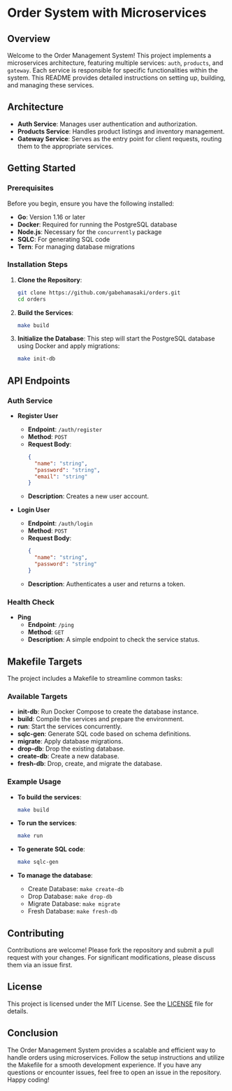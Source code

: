 # Order System with Microservices

## Overview

Welcome to the Order Management System! This project implements a microservices architecture, featuring multiple services: `auth`, `products`, and `gateway`. Each service is responsible for specific functionalities within the system. This README provides detailed instructions on setting up, building, and managing these services.

## Architecture

- **Auth Service**: Manages user authentication and authorization.
- **Products Service**: Handles product listings and inventory management.
- **Gateway Service**: Serves as the entry point for client requests, routing them to the appropriate services.

## Getting Started

### Prerequisites

Before you begin, ensure you have the following installed:

- **Go**: Version 1.16 or later
- **Docker**: Required for running the PostgreSQL database
- **Node.js**: Necessary for the `concurrently` package
- **SQLC**: For generating SQL code
- **Tern**: For managing database migrations

### Installation Steps

1. **Clone the Repository**:
   ```bash
   git clone https://github.com/gabehamasaki/orders.git
   cd orders
   ```

2. **Build the Services**:
   ```bash
   make build
   ```

3. **Initialize the Database**:
   This step will start the PostgreSQL database using Docker and apply migrations:
   ```bash
   make init-db
   ```

## API Endpoints

### Auth Service

- **Register User**
  - **Endpoint**: `/auth/register`
  - **Method**: `POST`
  - **Request Body**:
    ```json
    {
      "name": "string",
      "password": "string",
      "email": "string"
    }
    ```
  - **Description**: Creates a new user account.

- **Login User**
  - **Endpoint**: `/auth/login`
  - **Method**: `POST`
  - **Request Body**:
    ```json
    {
      "name": "string",
      "password": "string"
    }
    ```
  - **Description**: Authenticates a user and returns a token.

### Health Check

- **Ping**
  - **Endpoint**: `/ping`
  - **Method**: `GET`
  - **Description**: A simple endpoint to check the service status.

## Makefile Targets

The project includes a Makefile to streamline common tasks:

### Available Targets

- **init-db**: Run Docker Compose to create the database instance.
- **build**: Compile the services and prepare the environment.
- **run**: Start the services concurrently.
- **sqlc-gen**: Generate SQL code based on schema definitions.
- **migrate**: Apply database migrations.
- **drop-db**: Drop the existing database.
- **create-db**: Create a new database.
- **fresh-db**: Drop, create, and migrate the database.

### Example Usage

- **To build the services**:
  ```bash
  make build
  ```

- **To run the services**:
  ```bash
  make run
  ```

- **To generate SQL code**:
  ```bash
  make sqlc-gen
  ```

- **To manage the database**:
  - Create Database: `make create-db`
  - Drop Database: `make drop-db`
  - Migrate Database: `make migrate`
  - Fresh Database: `make fresh-db`

## Contributing

Contributions are welcome! Please fork the repository and submit a pull request with your changes. For significant modifications, please discuss them via an issue first.

## License

This project is licensed under the MIT License. See the [LICENSE](LICENSE) file for details.

## Conclusion

The Order Management System provides a scalable and efficient way to handle orders using microservices. Follow the setup instructions and utilize the Makefile for a smooth development experience. If you have any questions or encounter issues, feel free to open an issue in the repository. Happy coding!
